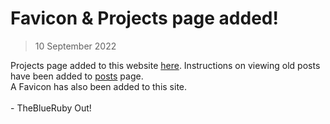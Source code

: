 # Favicon & Projects page added!
> 10 September 2022

Projects page added to this website [here](https://theblueruby.github.io/projects.html). Instructions on viewing old posts have been added to [posts](https://theblueruby.github.io/posts.html) page.  
A Favicon has also been added to this site. 
<br>
<br>
\- TheBlueRuby Out!
